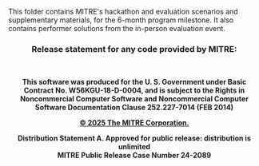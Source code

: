 This folder contains MITRE's hackathon and evaluation scenarios and supplementary materials, for the 6-month program milestone. It also contains performer solutions from the in-person evaluation event.

<h3 align=center>Release statement for any code provided by MITRE:</h3>
<br>

<p align=center>
<b>
This software was produced for the U. S. Government
under Basic Contract No. W56KGU-18-D-0004, and is
subject to the Rights in Noncommercial Computer Software
and Noncommercial Computer Software Documentation
Clause 252.227-7014 (FEB 2014)
  
<p align=center>
<ins>&copy; 2025 The MITRE Corporation.</ins>

<p align=center>
Distribution Statement A.  Approved for public release: distribution is unlimited <br>
MITRE Public Release Case Number 24-2089
</b>
</p>
